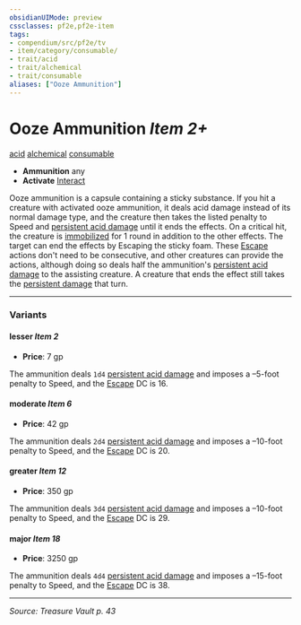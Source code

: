 ```yaml
---
obsidianUIMode: preview
cssclasses: pf2e,pf2e-item
tags:
- compendium/src/pf2e/tv
- item/category/consumable/
- trait/acid
- trait/alchemical
- trait/consumable
aliases: ["Ooze Ammunition"]
---
```

# Ooze Ammunition *Item 2+*  
[acid](rules/traits/acid.md "Acid Energy & Element Trait")  [alchemical](rules/traits/alchemical.md "Alchemical Item Trait")  [consumable](rules/traits/consumable.md "Consumable Item Trait")  

- **Ammunition** any
- **Activate** [Interact](rules/actions/interact.md)

Ooze ammunition is a capsule containing a sticky substance. If you hit a creature with activated ooze ammunition, it deals acid damage instead of its normal damage type, and the creature then takes the listed penalty to Speed and [persistent acid damage](rules/conditions.md#Persistent%20Damage) until it ends the effects. On a critical hit, the creature is [immobilized](rules/conditions.md#Immobilized) for 1 round in addition to the other effects. The target can end the effects by Escaping the sticky foam. These [Escape](rules/actions/escape.md) actions don't need to be consecutive, and other creatures can provide the actions, although doing so deals half the ammunition's [persistent acid damage](rules/conditions.md#Persistent%20Damage) to the assisting creature. A creature that ends the effect still takes the [persistent damage](rules/conditions.md#Persistent%20Damage) that turn.

---

### Variants

#### lesser *Item 2*

- **Price**: 7 gp

The ammunition deals `1d4` [persistent acid damage](rules/conditions.md#Persistent%20Damage) and imposes a –5-foot penalty to Speed, and the [Escape](rules/actions/escape.md) DC is 16.

#### moderate *Item 6*

- **Price**: 42 gp

The ammunition deals `2d4` [persistent acid damage](rules/conditions.md#Persistent%20Damage) and imposes a –10-foot penalty to Speed, and the [Escape](rules/actions/escape.md) DC is 20.

#### greater *Item 12*

- **Price**: 350 gp

The ammunition deals `3d4` [persistent acid damage](rules/conditions.md#Persistent%20Damage) and imposes a –10-foot penalty to Speed, and the [Escape](rules/actions/escape.md) DC is 29.

#### major *Item 18*

- **Price**: 3250 gp

The ammunition deals `4d4` [persistent acid damage](rules/conditions.md#Persistent%20Damage) and imposes a –15-foot penalty to Speed, and the [Escape](rules/actions/escape.md) DC is 38.

---
*Source: Treasure Vault p. 43*